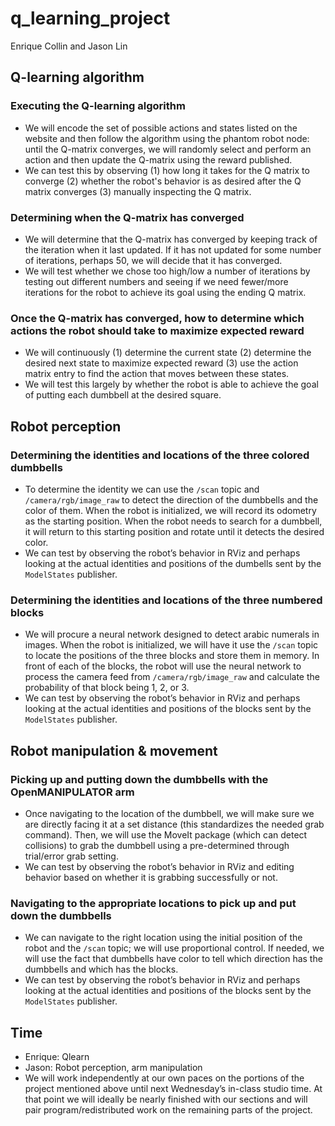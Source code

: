 # q_learning_project

Enrique Collin and Jason Lin

## Q-learning algorithm
### Executing the Q-learning algorithm
- We will encode the set of possible actions and states listed on the website and then follow the algorithm using the phantom robot node: until the Q-matrix converges, we will randomly select and perform an action and then update the Q-matrix using the reward published. 
- We can test this by observing (1) how long it takes for the Q matrix to converge (2) whether the robot's behavior is as desired after the Q matrix converges (3) manually inspecting the Q matrix.
### Determining when the Q-matrix has converged
- We will determine that the Q-matrix has converged by keeping track of the iteration when it last updated. If it has not updated for some number of iterations, perhaps 50, we will decide that it has converged. 
- We will test whether we chose too high/low a number of iterations by testing out different numbers and seeing if we need fewer/more iterations for the robot to achieve its goal using the ending Q matrix.
### Once the Q-matrix has converged, how to determine which actions the robot should take to maximize expected reward
- We will continuously (1) determine the current state (2) determine the desired next state to maximize expected reward (3) use the action matrix entry to find the action that moves between these states. 
- We will test this largely by whether the robot is able to achieve the goal of putting each dumbbell at the desired square.
## Robot perception
### Determining the identities and locations of the three colored dumbbells
- To determine the identity we can use the `/scan` topic and `/camera/rgb/image_raw` to detect the direction of the dumbbells and the color of them. When the robot is initialized, we will record its odometry as the starting position. When the robot needs to search for a dumbbell, it will return to this starting position and rotate until it detects the desired color.
- We can test by observing the robot’s behavior in RViz and perhaps looking at the actual identities and positions of the dumbells sent by the `ModelStates` publisher. 
### Determining the identities and locations of the three numbered blocks
- We will procure a neural network designed to detect arabic numerals in images. When the robot is initialized, we will have it use the `/scan` topic to locate the positions of the three blocks and store them in memory. In front of each of the blocks, the robot will use the neural network to process the camera feed from `/camera/rgb/image_raw` and calculate the probability of that block being 1, 2, or 3.
- We can test by observing the robot’s behavior in RViz and perhaps looking at the actual identities and positions of the blocks sent by the `ModelStates` publisher. 
## Robot manipulation & movement
### Picking up and putting down the dumbbells with the OpenMANIPULATOR arm
- Once navigating to the location of the dumbbell, we will make sure we are directly facing it at a set distance (this standardizes the needed grab command). Then, we will use the MoveIt package (which can detect collisions) to grab the dumbbell using a pre-determined through trial/error grab setting. 
- We can test by observing the robot’s behavior in RViz and editing behavior based on whether it is grabbing successfully or not. 
### Navigating to the appropriate locations to pick up and put down the dumbbells
- We can navigate to the right location using the initial position of the robot and the `/scan` topic; we will use proportional control. If needed, we will use the fact that dumbbells have color to tell which direction has the dumbbells and which has the blocks.
- We can test by observing the robot’s behavior in RViz and perhaps looking at the actual identities and positions of the blocks sent by the `ModelStates` publisher. 
## Time
- Enrique: Qlearn 
- Jason: Robot perception, arm manipulation
- We will work independently at our own paces on the portions of the project mentioned above until next Wednesday’s in-class studio time. At that point we will ideally be nearly finished with our sections and will pair program/redistributed work on the remaining parts of the project. 
